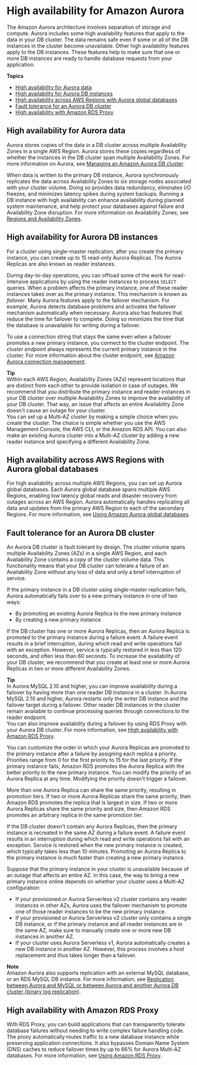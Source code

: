 # High availability for Amazon Aurora<a name="Concepts.AuroraHighAvailability"></a>

 The Amazon Aurora architecture involves separation of storage and compute\. Aurora includes some high availability features that apply to the data in your DB cluster\. The data remains safe even if some or all of the DB instances in the cluster become unavailable\. Other high availability features apply to the DB instances\. These features help to make sure that one or more DB instances are ready to handle database requests from your application\. 

**Topics**
+ [High availability for Aurora data](#Concepts.AuroraHighAvailability.Data)
+ [High availability for Aurora DB instances](#Concepts.AuroraHighAvailability.Instances)
+ [High availability across AWS Regions with Aurora global databases](#Concepts.AuroraHighAvailability.GlobalDB)
+ [Fault tolerance for an Aurora DB cluster](#Aurora.Managing.FaultTolerance)
+ [High availability with Amazon RDS Proxy](#Concepts.AuroraHighAvailability.Proxy)

## High availability for Aurora data<a name="Concepts.AuroraHighAvailability.Data"></a>

Aurora stores copies of the data in a DB cluster across multiple Availability Zones in a single AWS Region\. Aurora stores these copies regardless of whether the instances in the DB cluster span multiple Availability Zones\. For more information on Aurora, see [Managing an Amazon Aurora DB cluster](CHAP_Aurora.md)\. 

When data is written to the primary DB instance, Aurora synchronously replicates the data across Availability Zones to six storage nodes associated with your cluster volume\. Doing so provides data redundancy, eliminates I/O freezes, and minimizes latency spikes during system backups\. Running a DB instance with high availability can enhance availability during planned system maintenance, and help protect your databases against failure and Availability Zone disruption\. For more information on Availability Zones, see [Regions and Availability Zones](Concepts.RegionsAndAvailabilityZones.md)\.

## High availability for Aurora DB instances<a name="Concepts.AuroraHighAvailability.Instances"></a>

For a cluster using single\-master replication, after you create the primary instance, you can create up to 15 read\-only Aurora Replicas\. The Aurora Replicas are also known as reader instances\. 

 During day\-to\-day operations, you can offload some of the work for read\-intensive applications by using the reader instances to process `SELECT` queries\. When a problem affects the primary instance, one of these reader instances takes over as the primary instance\. This mechanism is known as *failover*\. Many Aurora features apply to the failover mechanism\. For example, Aurora detects database problems and activates the failover mechanism automatically when necessary\. Aurora also has features that reduce the time for failover to complete\. Doing so minimizes the time that the database is unavailable for writing during a failover\. 

 To use a connection string that stays the same even when a failover promotes a new primary instance, you connect to the cluster endpoint\. The *cluster endpoint* always represents the current primary instance in the cluster\. For more information about the cluster endpoint, see [Amazon Aurora connection management](Aurora.Overview.Endpoints.md)\.  

**Tip**  
Within each AWS Region, Availability Zones \(AZs\) represent locations that are distinct from each other to provide isolation in case of outages\. We recommend that you distribute the primary instance and reader instances in your DB cluster over multiple Availability Zones to improve the availability of your DB cluster\. That way, an issue that affects an entire Availability Zone doesn't cause an outage for your cluster\.   
You can set up a Multi\-AZ cluster by making a simple choice when you create the cluster\. The choice is simple whether you use the AWS Management Console, the AWS CLI, or the Amazon RDS API\. You can also make an existing Aurora cluster into a Multi\-AZ cluster by adding a new reader instance and specifying a different Availability Zone\. 

## High availability across AWS Regions with Aurora global databases<a name="Concepts.AuroraHighAvailability.GlobalDB"></a>

 For high availability across multiple AWS Regions, you can set up Aurora global databases\. Each Aurora global database spans multiple AWS Regions, enabling low latency global reads and disaster recovery from outages across an AWS Region\. Aurora automatically handles replicating all data and updates from the primary AWS Region to each of the secondary Regions\. For more information, see [Using Amazon Aurora global databases](aurora-global-database.md)\. 

## Fault tolerance for an Aurora DB cluster<a name="Aurora.Managing.FaultTolerance"></a>

An Aurora DB cluster is fault tolerant by design\. The cluster volume spans multiple Availability Zones \(AZs\) in a single AWS Region, and each Availability Zone contains a copy of the cluster volume data\. This functionality means that your DB cluster can tolerate a failure of an Availability Zone without any loss of data and only a brief interruption of service\.

If the primary instance in a DB cluster using single\-master replication fails, Aurora automatically fails over to a new primary instance in one of two ways:
+ By promoting an existing Aurora Replica to the new primary instance
+ By creating a new primary instance

If the DB cluster has one or more Aurora Replicas, then an Aurora Replica is promoted to the primary instance during a failure event\. A failure event results in a brief interruption, during which read and write operations fail with an exception\. However, service is typically restored in less than 120 seconds, and often less than 60 seconds\. To increase the availability of your DB cluster, we recommend that you create at least one or more Aurora Replicas in two or more different Availability Zones\. 

**Tip**  
 In Aurora MySQL 2\.10 and higher, you can improve availability during a failover by having more than one reader DB instance in a cluster\. In Aurora MySQL 2\.10 and higher, Aurora restarts only the writer DB instance and the failover target during a failover\. Other reader DB instances in the cluster remain available to continue processing queries through connections to the reader endpoint\.   
You can also improve availability during a failover by using RDS Proxy with your Aurora DB cluster\. For more information, see [High availability with Amazon RDS Proxy](#Concepts.AuroraHighAvailability.Proxy)\.

You can customize the order in which your Aurora Replicas are promoted to the primary instance after a failure by assigning each replica a priority\. Priorities range from 0 for the first priority to 15 for the last priority\. If the primary instance fails, Amazon RDS promotes the Aurora Replica with the better priority to the new primary instance\. You can modify the priority of an Aurora Replica at any time\. Modifying the priority doesn't trigger a failover\. 

More than one Aurora Replica can share the same priority, resulting in promotion tiers\. If two or more Aurora Replicas share the same priority, then Amazon RDS promotes the replica that is largest in size\. If two or more Aurora Replicas share the same priority and size, then Amazon RDS promotes an arbitrary replica in the same promotion tier\. 

If the DB cluster doesn't contain any Aurora Replicas, then the primary instance is recreated in the same AZ during a failure event\. A failure event results in an interruption during which read and write operations fail with an exception\. Service is restored when the new primary instance is created, which typically takes less than 10 minutes\. Promoting an Aurora Replica to the primary instance is much faster than creating a new primary instance\.

Suppose that the primary instance in your cluster is unavailable because of an outage that affects an entire AZ\. In this case, the way to bring a new primary instance online depends on whether your cluster uses a Multi\-AZ configuration: 
+  If your provisioned or Aurora Serverless v2 cluster contains any reader instances in other AZs, Aurora uses the failover mechanism to promote one of those reader instances to be the new primary instance\. 
+  If your provisioned or Aurora Serverless v2 cluster only contains a single DB instance, or if the primary instance and all reader instances are in the same AZ, make sure to manually create one or more new DB instances in another AZ\. 
+  If your cluster uses Aurora Serverless v1, Aurora automatically creates a new DB instance in another AZ\. However, this process involves a host replacement and thus takes longer than a failover\. 

**Note**  
Amazon Aurora also supports replication with an external MySQL database, or an RDS MySQL DB instance\. For more information, see [Replication between Aurora and MySQL or between Aurora and another Aurora DB cluster \(binary log replication\)](AuroraMySQL.Replication.md#AuroraMySQL.Replication.MySQL)\.

## High availability with Amazon RDS Proxy<a name="Concepts.AuroraHighAvailability.Proxy"></a>

With RDS Proxy, you can build applications that can transparently tolerate database failures without needing to write complex failure handling code\. The proxy automatically routes traffic to a new database instance while preserving application connections\. It also bypasses Domain Name System \(DNS\) caches to reduce failover times by up to 66% for Aurora Multi\-AZ databases\.  For more information, see [Using Amazon RDS Proxy](rds-proxy.md)\. 